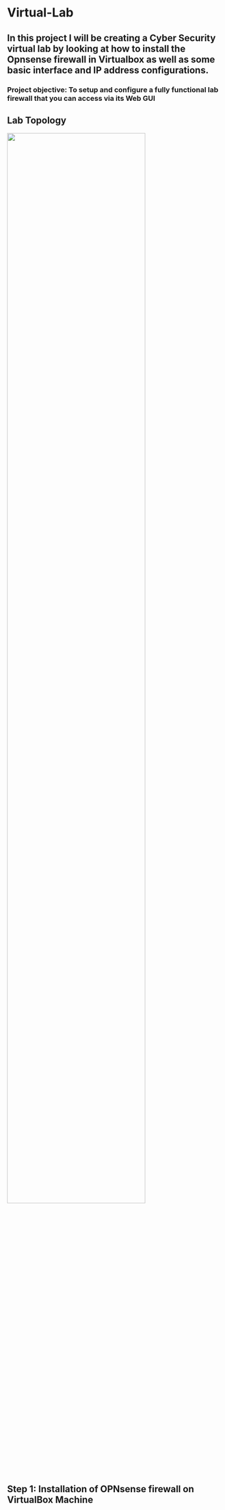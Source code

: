 <h1>Virtual-Lab</h1> 
<h2>In this project I will be creating a Cyber Security virtual lab by looking at how to install the Opnsense firewall in Virtualbox as well as some basic interface and IP address configurations.</h2>
<h3>Project objective: To setup and configure a fully functional lab firewall that you can access via its Web GUI</h3>

<h2>Lab Topology</h2>

<img src="https://i.imgur.com/xYZBLJ2.png" height="80%" width="80%" alt=""/>

<h2>Step 1: Installation of OPNsense firewall on VirtualBox Machine</h2>

